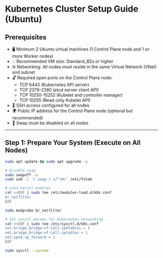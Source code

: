 # Kubernetes Cluster Setup Guide (Ubuntu)

## Prerequisites

- 🖥️ Minimum 2 Ubuntu virtual machines (1 Control Plane node and 1 or more Worker nodes)  
- 💡 Recommended VM size: Standard_B2s or higher  
- 🌐 Networking: All nodes must reside in the same Virtual Network (VNet) and subnet  
- 🔓 Required open ports on the Control Plane node:  
  - TCP 6443 (Kubernetes API server)  
  - TCP 2379-2380 (etcd server client API)  
  - TCP 10250-10252 (Kubelet and controller manager)  
  - TCP 10255 (Read-only Kubelet API)  
- 🔑 SSH access configured for all nodes  
- 🌍 Public IP address for the Control Plane node (optional but recommended)  
- 🔕 Swap must be disabled on all nodes  

---

## Step 1: Prepare Your System (Execute on All Nodes)

```bash
sudo apt update && sudo apt upgrade -y

# Disable swap
sudo swapoff -a
sudo sed -i '/ swap / s/^/#/' /etc/fstab

# Load kernel modules
cat <<EOF | sudo tee /etc/modules-load.d/k8s.conf
br_netfilter
EOF

sudo modprobe br_netfilter

# Set sysctl params for Kubernetes networking
cat <<EOF | sudo tee /etc/sysctl.d/k8s.conf
net.bridge.bridge-nf-call-ip6tables = 1
net.bridge.bridge-nf-call-iptables = 1
net.ipv4.ip_forward = 1
EOF

sudo sysctl --system
